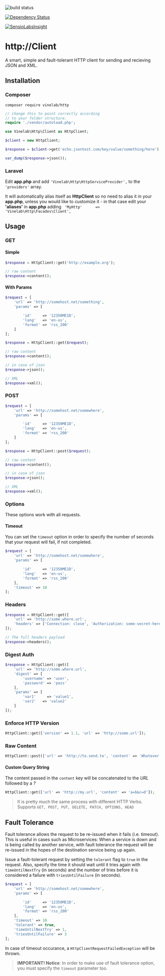 ![build status](https://travis-ci.org/Vinelab/http.png?branch=master "build status")

[![Dependency Status](https://www.versioneye.com/user/projects/53efc9a613bb06cc6f0004b0/badge.svg?style=flat)](https://www.versioneye.com/user/projects/53efc9a613bb06cc6f0004b0)

[![SensioLabsInsight](https://insight.sensiolabs.com/projects/0663136a-6dde-4159-bc96-d1749599dca4/big.png)](https://insight.sensiolabs.com/projects/0663136a-6dde-4159-bc96-d1749599dca4)

# http://Client

A smart, simple and fault-tolerant HTTP client for sending and recieving JSON and XML.


## Installation

### Composer

`composer require vinelab/http`

```php
// change this to point correctly according
// to your folder structure.
require './vendor/autoload.php';

use Vinelab\Http\Client as HttpClient;

$client = new HttpClient;

$response = $client->get('echo.jsontest.com/key/value/something/here');

var_dump($response->json());
```

### Laravel

Edit **app.php** and add ```'Vinelab\Http\HttpServiceProvider',``` to the ```'providers'``` array.

It will automatically alias itself as **HttpClient** so no need to alias it in your **app.php**, unless you would like to customize it - in that case edit your **'aliases'** in **app.php** adding ``` 'MyHttp'	  => 'Vinelab\Http\Facades\Client',```

## Usage

### GET

#### Simple

```php
$response = HttpClient::get('http://example.org');

// raw content
$response->content();
```

#### With Params

```php
$request = [
	'url' => 'http://somehost.net/something',
	'params' => [

		'id'     => '12350ME1D',
		'lang'   => 'en-us',
		'format' => 'rss_200'
	]
];

$response = HttpClient::get($request);

// raw content
$response->content();

// in case of json
$response->json();

// XML
$response->xml();
```

### POST

```php
$request = [
	'url' => 'http://somehost.net/somewhere',
	'params' => [

		'id'     => '12350ME1D',
		'lang'   => 'en-us',
		'format' => 'rss_200'
	]
];

$response = HttpClient::post($request);

// raw content
$response->content();

// in case of json
$response->json();

// XML
$response->xml();
```

### Options
These options work with all requests.

#### Timeout

You can set the `timeout` option in order to specify the number of seconds that your request will fail, if not completed.

```php
$request = [
	'url' => 'http://somehost.net/somewhere',
	'params' => [

		'id'     => '12350ME1D',
		'lang'   => 'en-us',
		'format' => 'rss_200'
	],
	'timeout' => 10
];
```

### Headers

```php
$response = HttpClient::get([
	'url' => 'http://some.where.url',
	'headers' => ['Connection: close', 'Authorization: some-secret-here']
]);

// The full headers payload
$response->headers();
```

### Digest Auth

```php
$response = HttpClient::get([
	'url' => 'http://some.where.url',
	'digest' => [
		'username' => 'user',
		'password' => 'pass'
	],
	'params' => [
		'var1'     => 'value1',
		'var2'   => 'value2'
	]
]);
```

### Enforce HTTP Version

```php
HttpClient::get(['version' => 1.1, 'url' => 'http://some.url']);
```

### Raw Content

```php
HttpClient::post(['url' => 'http://to.send.to', 'content' => 'Whatever content here may go!']);
```

#### Custom Query String

The content passed in the `content` key will be concatenated to the *URL* followed by a *?*

```php
HttpClient::get(['url' => 'http://my.url', 'content' => 'a=b&c=d']);
```

> It is pretty much the same process with different HTTP Verbs. Supports ``` GET, POST, PUT, DELETE, PATCH, OPTIONS, HEAD ```

## Fault Tolerance

Fault tolerance allows the request to be re-issued when it fails (i.e. timeout).
This is useful in cases such as Microservices: When a service is down and is being called by another service,
with fault tolerance the request will be re-issued in the hopes of the destination service being up again.

Issue a fault-tolerant request by setting the `tolerant` flag to `true` in the request. Also, specify
the time it should wait until it tries again with `timeUntilNextTry` (in seconds) and the number of tries
before it is considered a failure with `triesUntilFailure` (in seconds).

```php
$request = [
	'url' => 'http://somehost.net/somewhere',
	'params' => [

		'id'     => '12350ME1D',
		'lang'   => 'en-us',
		'format' => 'rss_200'
	],
	'timeout' => 10
	'tolerant' => true,
	'timeUntilNextTry' => 1,
	'triesUntilFailure' => 3
];
```

In case of timeout occurance, a `HttpClientRequestFailedException` will be thrown.

> **IMPORTANT! Notice**: In order to make use of fault tolerance option, you must specify the `timeout` parameter too.

